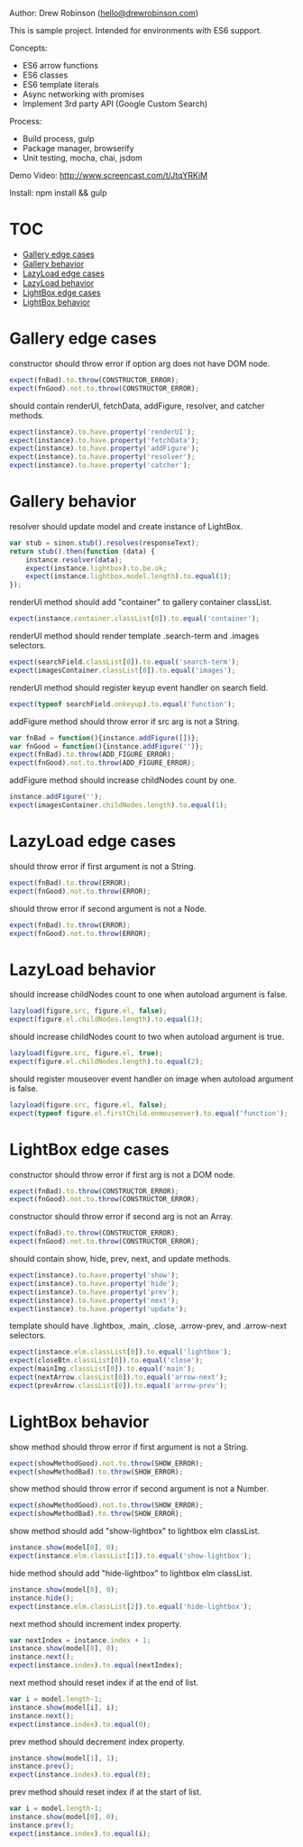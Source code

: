 Author: Drew Robinson (hello@drewrobinson.com)

This is sample project. Intended for environments with ES6 support.

Concepts:
 - ES6 arrow functions
 - ES6 classes
 - ES6 template literals
 - Async networking with promises
 - Implement 3rd party API (Google Custom Search)

Process:
 - Build process, gulp
 - Package manager, browserify
 - Unit testing, mocha, chai, jsdom

Demo Video: http://www.screencast.com/t/JtqYRKiM

Install:
npm install && gulp



# TOC
   - [Gallery edge cases](#gallery-edge-cases)
   - [Gallery behavior](#gallery-behavior)
   - [LazyLoad edge cases ](#lazyload-edge-cases-)
   - [LazyLoad behavior ](#lazyload-behavior-)
   - [LightBox edge cases](#lightbox-edge-cases)
   - [LightBox behavior](#lightbox-behavior)
<a name=""></a>

<a name="gallery-edge-cases"></a>
# Gallery edge cases
constructor should throw error if option arg does not have DOM node.

```js
expect(fnBad).to.throw(CONSTRUCTOR_ERROR);
expect(fnGood).not.to.throw(CONSTRUCTOR_ERROR);
```

should contain renderUI, fetchData, addFigure, resolver, and catcher methods.

```js
expect(instance).to.have.property('renderUI');
expect(instance).to.have.property('fetchData');
expect(instance).to.have.property('addFigure');
expect(instance).to.have.property('resolver');
expect(instance).to.have.property('catcher');
```

<a name="gallery-behavior"></a>
# Gallery behavior
resolver should update model and create instance of LightBox.

```js
var stub = sinon.stub().resolves(responseText);
return stub().then(function (data) {
    instance.resolver(data);
    expect(instance.lightbox).to.be.ok;
    expect(instance.lightbox.model.length).to.equal(1);
});
```

renderUI method should add "container" to gallery container classList.

```js
expect(instance.container.classList[0]).to.equal('container');
```

renderUI method should render template .search-term and .images selectors.

```js
expect(searchField.classList[0]).to.equal('search-term');
expect(imagesContainer.classList[0]).to.equal('images');
```

renderUI method should register keyup event handler on search field.

```js
expect(typeof searchField.onkeyup).to.equal('function');
```

addFigure method should throw error if src arg is not a String.

```js
var fnBad = function(){instance.addFigure([])};
var fnGood = function(){instance.addFigure('')};
expect(fnBad).to.throw(ADD_FIGURE_ERROR);
expect(fnGood).not.to.throw(ADD_FIGURE_ERROR);
```

addFigure method should increase childNodes count by one.

```js
instance.addFigure('');
expect(imagesContainer.childNodes.length).to.equal(1);
```

<a name="lazyload-edge-cases-"></a>
# LazyLoad edge cases
should throw error if first argument is not a String.

```js
expect(fnBad).to.throw(ERROR);
expect(fnGood).not.to.throw(ERROR);
```

should throw error if second argument is not a Node.

```js
expect(fnBad).to.throw(ERROR);
expect(fnGood).not.to.throw(ERROR);
```

<a name="lazyload-behavior-"></a>
# LazyLoad behavior
should increase childNodes count to one when autoload argument is false.

```js
lazyload(figure.src, figure.el, false);
expect(figure.el.childNodes.length).to.equal(1);
```

should increase childNodes count to two when autoload argument is true.

```js
lazyload(figure.src, figure.el, true);
expect(figure.el.childNodes.length).to.equal(2);
```

should register mouseover event handler on image when autoload argument is false.

```js
lazyload(figure.src, figure.el, false);
expect(typeof figure.el.firstChild.onmouseover).to.equal('function');
```

<a name="lightbox-edge-cases"></a>
# LightBox edge cases
constructor should throw error if first arg is not a DOM node.

```js
expect(fnBad).to.throw(CONSTRUCTOR_ERROR);
expect(fnGood).not.to.throw(CONSTRUCTOR_ERROR);
```

constructor should throw error if second arg is not an Array.

```js
expect(fnBad).to.throw(CONSTRUCTOR_ERROR);
expect(fnGood).not.to.throw(CONSTRUCTOR_ERROR);
```

should contain show, hide, prev, next, and update methods.

```js
expect(instance).to.have.property('show');
expect(instance).to.have.property('hide');
expect(instance).to.have.property('prev');
expect(instance).to.have.property('next');
expect(instance).to.have.property('update');
```

template should have .lightbox, .main, .close, .arrow-prev, and .arrow-next selectors.

```js
expect(instance.elm.classList[0]).to.equal('lightbox');
expect(closeBtn.classList[0]).to.equal('close');
expect(mainImg.classList[0]).to.equal('main');
expect(nextArrow.classList[0]).to.equal('arrow-next');
expect(prevArrow.classList[0]).to.equal('arrow-prev');
```

<a name="lightbox-behavior"></a>
# LightBox behavior
show method should throw error if first argument is not a String.

```js
expect(showMethodGood).not.to.throw(SHOW_ERROR);
expect(showMethodBad).to.throw(SHOW_ERROR);
```

show method should throw error if second argument is not a Number.

```js
expect(showMethodGood).not.to.throw(SHOW_ERROR);
expect(showMethodBad).to.throw(SHOW_ERROR);
```

show method should add "show-lightbox" to lightbox elm classList.

```js
instance.show(model[0], 0);
expect(instance.elm.classList[1]).to.equal('show-lightbox');
```

hide method should add "hide-lightbox" to lightbox elm classList.

```js
instance.show(model[0], 0);
instance.hide();
expect(instance.elm.classList[2]).to.equal('hide-lightbox');
```

next method should increment index property.

```js
var nextIndex = instance.index + 1;
instance.show(model[0], 0);
instance.next();
expect(instance.index).to.equal(nextIndex);
```

next method should reset index if at the end of list.

```js
var i = model.length-1;
instance.show(model[i], i);
instance.next();
expect(instance.index).to.equal(0);
```

prev method should decrement index property.

```js
instance.show(model[1], 1);
instance.prev();
expect(instance.index).to.equal(0);
```

prev method should reset index if at the start of list.

```js
var i = model.length-1;
instance.show(model[0], 0);
instance.prev();
expect(instance.index).to.equal(i);
```
